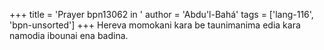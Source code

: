 +++
title = 'Prayer bpn13062 in '
author = 'Abdu'l-Bahá'
tags = ['lang-116', 'bpn-unsorted']
+++
Hereva momokani kara be taunimanima edia kara namodia ibounai ena badina.
